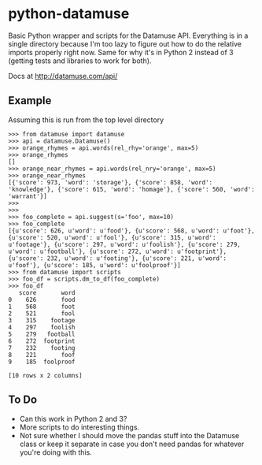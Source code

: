 # python-datamuse
Basic Python wrapper and scripts for the Datamuse API. Everything is in a single directory because I'm too lazy to figure out how to do the relative imports properly right now. Same for why it's in Python 2 instead of 3 (getting tests and libraries to work for both). 

Docs at http://datamuse.com/api/

## Example
Assuming this is run from the top level directory
```
>>> from datamuse import datamuse
>>> api = datamuse.Datamuse()
>>> orange_rhymes = api.words(rel_rhy='orange', max=5)
>>> orange_rhymes
[]
>>> orange_near_rhymes = api.words(rel_nry='orange', max=5)
>>> orange_near_rhymes
[{'score': 973, 'word': 'storage'}, {'score': 858, 'word': 'knowledge'}, {'score': 615, 'word': 'homage'}, {'score': 560, 'word': 'warrant'}]
>>>
>>>
>>> foo_complete = api.suggest(s='foo', max=10)
>>> foo_complete
[{u'score': 626, u'word': u'food'}, {u'score': 568, u'word': u'foot'}, {u'score': 520, u'word': u'fool'}, {u'score': 315, u'word': u'footage'}, {u'score': 297, u'word': u'foolish'}, {u'score': 279, u'word': u'football'}, {u'score': 272, u'word': u'footprint'}, {u'score': 232, u'word': u'footing'}, {u'score': 221, u'word': u'foof'}, {u'score': 185, u'word': u'foolproof'}]
>>> from datamuse import scripts
>>> foo_df = scripts.dm_to_df(foo_complete)
>>> foo_df
   score       word
0    626       food
1    568       foot
2    521       fool
3    315    footage
4    297    foolish
5    279   football
6    272  footprint
7    232    footing
8    221       foof
9    185  foolproof

[10 rows x 2 columns]
```

## To Do
* Can this work in Python 2 and 3?
* More scripts to do interesting things. 
* Not sure whether I should move the pandas stuff into the Datamuse class or keep it separate in case you don't need pandas for whatever you're doing with this. 
